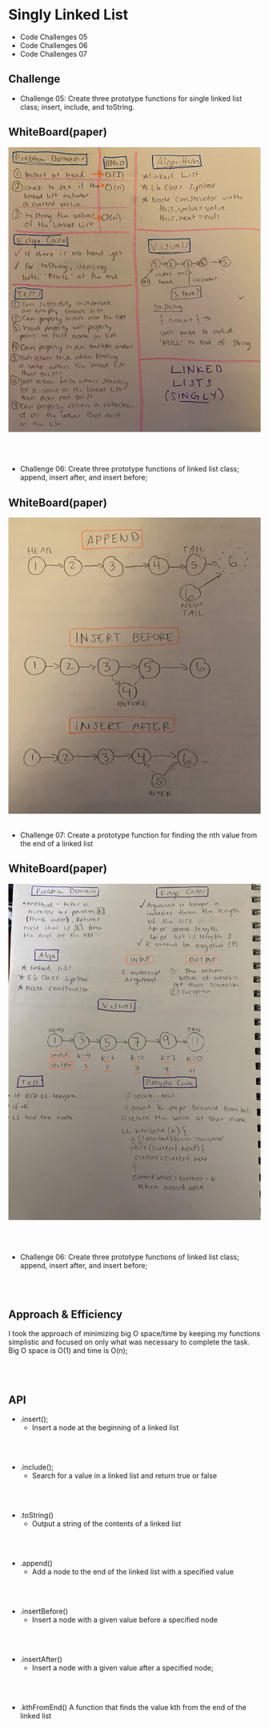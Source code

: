 # Singly Linked List

+ Code Challenges 05 
+ Code Challenges 06
+ Code Challenges 07


## Challenge

* Challenge 05: Create three prototype functions for single linked list class; insert, include, and toString.


## WhiteBoard(paper)

![](.././images/one.jpeg)

<br/>
<br/>

* Challenge 06: Create three prototype functions of linked list class; append, insert after, and insert before;


## WhiteBoard(paper)

![](.././images/insert.jpeg)
<br/>
<br/>

* Challenge 07: Create a prototype function for finding the nth value from the end of a linked list
## WhiteBoard(paper)

![](.././images/k.jpeg)

<br/>
<br/>

* Challenge 06: Create three prototype functions of linked list class; append, insert after, and insert before;

<br/>
<br/>

## Approach & Efficiency

I took the approach of minimizing big O space/time by keeping my functions simplistic and focused on only what was necessary to complete the task.
Big O space is O(1) and time is O(n);

<br/>
<br/>

## API

- .insert();
  - Insert a node at the beginning of a linked list

<br/>
<br/>

- .include();
  - Search for a value in a linked list and return true or false
  
<br/>
<br/>

- .toString()
  - Output a string of the contents of a linked list

<br/>
<br/>

- .append()
  - Add a node to the end of the linked list with a specified value
  
<br/>
<br/>


- .insertBefore()
  - Insert a node with a given value before a specified node

<br/>
<br/>

- .insertAfter()
  - Insert a node with a given value after a specified node;
  
<br/>
<br/>

- .kthFromEnd() A function that finds the value kth from the end of the linked list

<br/>
<br/>


